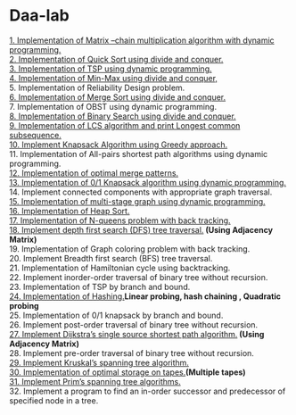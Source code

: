 # Daa-lab
<a href="https://github.com/Epicprogrammer1/Daa-lab/blob/main/Matrix%20chain%20multiplication.c">1.	Implementation of Matrix –chain multiplication algorithm with dynamic programming.</a><br>
<a href="https://github.com/Epicprogrammer1/Daa-lab/blob/main/Quicksort%20D%26C.c">2.	Implementation of Quick Sort using divide and conquer.<br></a>
<a href="https://github.com/Epicprogrammer1/Daa-lab/blob/main/TSP(dynamic%20programming).c">3.	Implementation of  TSP using dynamic programming.<br></a>
<a href="https://github.com/Epicprogrammer1/Daa-lab/blob/main/MinMax%20using%20Divide%20and%20Conquer.c">4.	Implementation of  Min-Max using divide and conquer, <br></a>
5.	Implementation of  Reliability Design problem.<br>
<a href="https://github.com/Epicprogrammer1/Daa-lab/blob/main/Merge%20Sort.c">6.	Implementation of Merge Sort using divide and conquer.<br></a>
7.	Implementation of OBST using dynamic programming.<br>
<a href="https://github.com/Epicprogrammer1/Daa-lab/blob/main/Binary%20Search.c">8.	Implementation of Binary Search using divide and conquer.<br></a>
<a href="https://github.com/Epicprogrammer1/Daa-lab/blob/main/LCS.c">9.	Implementation of LCS algorithm and print Longest common subsequence. <br></a>
<a href="https://github.com/Epicprogrammer1/Daa-lab/blob/main/Fractional%20Knapsack.c">10.	Implement Knapsack Algorithm using Greedy approach.<br></a>
11.	Implementation of All-pairs shortest path algorithms using dynamic programming.<br>
<a href="https://github.com/Epicprogrammer1/Daa-lab/blob/main/Optimal%20Merge%20Pattern.c">12.	Implementation of  optimal merge patterns.	<br></a>
<a href="https://github.com/Epicprogrammer1/Daa-lab/blob/main/01%20knapsack.c">13.	Implementation of 0/1 Knapsack algorithm using dynamic programming.<br></a>
14.	Implement connected components with appropriate graph traversal.<br>
<a href="https://github.com/Epicprogrammer1/Daa-lab/blob/main/Multi-Stage%20Graph.c">15.	Implementation of multi-stage graph using dynamic programming.<br></a>
<a href="https://github.com/Epicprogrammer1/Daa-lab/blob/main/Heapsort.c">16.	Implementation of  Heap Sort.</a><br>
<a href="https://github.com/Epicprogrammer1/Daa-lab/blob/main/Nqueens.c">17.	Implementation of  N-queens problem with back tracking.<br> </a>
<a href="https://github.com/Epicprogrammer1/Daa-lab/blob/main/DFS.c">18.	Implement depth first search (DFS) tree traversal.</a><b>  (Using Adjacency Matrix)</b><br>
19.	Implementation of Graph coloring problem with back tracking.<br> 
20.	Implement Breadth first search (BFS) tree traversal.<br>
21.	Implementation of Hamiltonian cycle using backtracking.<br>
22.	Implement inorder-order traversal of binary tree without recursion.<br>
23.	Implementation of TSP by branch and bound.<br>
<a href="https://github.com/Epicprogrammer1/Daa-lab/tree/main/hashing">24.	Implementation of  Hashing.</a><b>Linear probing, hash chaining , Quadratic probing</b><br>
25.	Implementation of 0/1 knapsack by branch and bound.<br>
26.	Implement post-order traversal of binary tree without recursion.<br>
<a href="https://github.com/Epicprogrammer1/Daa-lab/blob/main/dijktras.c">27.	Implement Dijkstra’s single source shortest path algorithm.</a><B>  (Using Adjacency Matrix)</b><br>
28.	Implement pre-order traversal of binary tree without recursion.<br>
<a href="https://github.com/Epicprogrammer1/Daa-lab/blob/main/Kruskal's.c">29.	Implement Kruskal’s spanning tree algorithm.<br></a>
<a href="https://github.com/Epicprogrammer1/Daa-lab/blob/main/optimal%20storage(Multiple%20tapes).c">30.	Implementation  of  optimal storage on tapes.</a><b>(Multiple tapes)</b><br>
<a href="https://github.com/Epicprogrammer1/Daa-lab/blob/main/Prims.c">31.	Implement Prim’s spanning tree algorithms.<br></a>
32.	Implement a program to find an in-order successor and predecessor of specified node in a tree. <br>
